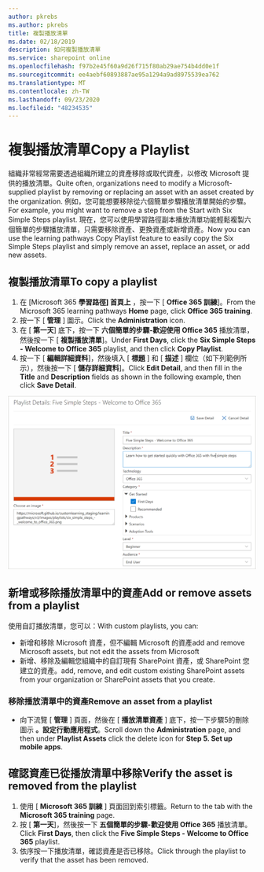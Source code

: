 ```yaml
---
author: pkrebs
ms.author: pkrebs
title: 複製播放清單
ms.date: 02/18/2019
description: 如何複製播放清單
ms.service: sharepoint online
ms.openlocfilehash: f97b2e45f60a9d26f715f80ab29ae754b4dd0e1f
ms.sourcegitcommit: ee4aebf60893887ae95a1294a9ad8975539ea762
ms.translationtype: MT
ms.contentlocale: zh-TW
ms.lasthandoff: 09/23/2020
ms.locfileid: "48234535"
---
```

# <a name="copy-a-playlist"></a><span data-ttu-id="7b8bb-103">複製播放清單</span><span class="sxs-lookup"><span data-stu-id="7b8bb-103">Copy a Playlist</span></span>
<span data-ttu-id="7b8bb-104">組織非常經常需要透過組織所建立的資產移除或取代資產，以修改 Microsoft 提供的播放清單。</span><span class="sxs-lookup"><span data-stu-id="7b8bb-104">Quite often, organizations need to modify a Microsoft-supplied playlist by removing or replacing an asset with an asset created by the organization.</span></span> <span data-ttu-id="7b8bb-105">例如，您可能想要移除從六個簡單步驟播放清單開始的步驟。</span><span class="sxs-lookup"><span data-stu-id="7b8bb-105">For example, you might want to remove a step from the Start with Six Simple Steps playlist.</span></span> <span data-ttu-id="7b8bb-106">現在，您可以使用學習路徑副本播放清單功能輕鬆複製六個簡單的步驟播放清單，只需要移除資產、更換資產或新增資產。</span><span class="sxs-lookup"><span data-stu-id="7b8bb-106">Now you can use the learning pathways Copy Playlist feature to easily copy the Six Simple Steps playlist and simply remove an asset, replace an asset, or add new assets.</span></span> 

## <a name="to-copy-a-playlist"></a><span data-ttu-id="7b8bb-107">複製播放清單</span><span class="sxs-lookup"><span data-stu-id="7b8bb-107">To copy a playlist</span></span>

1. <span data-ttu-id="7b8bb-108">在 [Microsoft 365 **學習路徑] 首頁上** ，按一下 [ **Office 365 訓練**]。</span><span class="sxs-lookup"><span data-stu-id="7b8bb-108">From the Microsoft 365 learning pathways **Home** page, click **Office 365 training**.</span></span>
2. <span data-ttu-id="7b8bb-109">按一下 [ **管理** ] 圖示。</span><span class="sxs-lookup"><span data-stu-id="7b8bb-109">Click the **Administration** icon.</span></span>
3. <span data-ttu-id="7b8bb-110">在 [ **第一天**] 底下，按一下 **六個簡單的步驟-歡迎使用 Office 365** 播放清單，然後按一下 [ **複製播放清單**]。</span><span class="sxs-lookup"><span data-stu-id="7b8bb-110">Under **First Days**, click the **Six Simple Steps - Welcome to Office 365** playlist, and then click **Copy Playlist**.</span></span> 
4. <span data-ttu-id="7b8bb-111">按一下 [ **編輯詳細資料**]，然後填入 [ **標題** ] 和 [ **描述** ] 欄位（如下列範例所示），然後按一下 [ **儲存詳細資料**]。</span><span class="sxs-lookup"><span data-stu-id="7b8bb-111">Click **Edit Detail**, and then fill in the **Title** and **Description** fields as shown in the following example, then click **Save Detail**.</span></span>  
 
![cg-copyplaylist5steps.png](media/cg-copyplaylist5steps.png)

## <a name="add-or-remove-assets-from-a-playlist"></a><span data-ttu-id="7b8bb-113">新增或移除播放清單中的資產</span><span class="sxs-lookup"><span data-stu-id="7b8bb-113">Add or remove assets from a playlist</span></span>
<span data-ttu-id="7b8bb-114">使用自訂播放清單，您可以：</span><span class="sxs-lookup"><span data-stu-id="7b8bb-114">With custom playlists, you can:</span></span>
- <span data-ttu-id="7b8bb-115">新增和移除 Microsoft 資產，但不編輯 Microsoft 的資產</span><span class="sxs-lookup"><span data-stu-id="7b8bb-115">add and remove Microsoft assets, but not edit the assets from Microsoft</span></span>
- <span data-ttu-id="7b8bb-116">新增、移除及編輯您組織中的自訂現有 SharePoint 資產，或 SharePoint 您建立的資產。</span><span class="sxs-lookup"><span data-stu-id="7b8bb-116">add, remove, and edit custom existing SharePoint assets from your organization or SharePoint assets that you create.</span></span> 

### <a name="remove-an-asset-from-a-playlist"></a><span data-ttu-id="7b8bb-117">移除播放清單中的資產</span><span class="sxs-lookup"><span data-stu-id="7b8bb-117">Remove an asset from a playlist</span></span>
- <span data-ttu-id="7b8bb-118">向下流覽 [ **管理** ] 頁面，然後在 [ **播放清單資產** ] 底下，按一下步驟5的刪除圖示 **。設定行動應用程式**。</span><span class="sxs-lookup"><span data-stu-id="7b8bb-118">Scroll down the **Administration** page, and then under **Playlist Assets** click the delete icon for **Step 5. Set up mobile apps**.</span></span> 

## <a name="verify-the-asset-is-removed-from-the-playlist"></a><span data-ttu-id="7b8bb-119">確認資產已從播放清單中移除</span><span class="sxs-lookup"><span data-stu-id="7b8bb-119">Verify the asset is removed from the playlist</span></span>
1. <span data-ttu-id="7b8bb-120">使用 [ **Microsoft 365 訓練** ] 頁面回到索引標籤。</span><span class="sxs-lookup"><span data-stu-id="7b8bb-120">Return to the tab with the **Microsoft 365 training** page.</span></span>
2. <span data-ttu-id="7b8bb-121">按 [ **第一天**]，然後按一下 **五個簡單的步驟-歡迎使用 Office 365** 播放清單。</span><span class="sxs-lookup"><span data-stu-id="7b8bb-121">Click **First Days**, then click the **Five Simple Steps - Welcome to Office 365** playlist.</span></span> 
3. <span data-ttu-id="7b8bb-122">依序按一下播放清單，確認資產是否已移除。</span><span class="sxs-lookup"><span data-stu-id="7b8bb-122">Click through the playlist to verify that the asset has been removed.</span></span>


